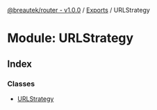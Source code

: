 [@breautek/router - v1.0.0](../README.md) / [Exports](../modules.md) / URLStrategy

# Module: URLStrategy

## Index

### Classes

* [URLStrategy](../classes/urlstrategy.urlstrategy-1.md)
